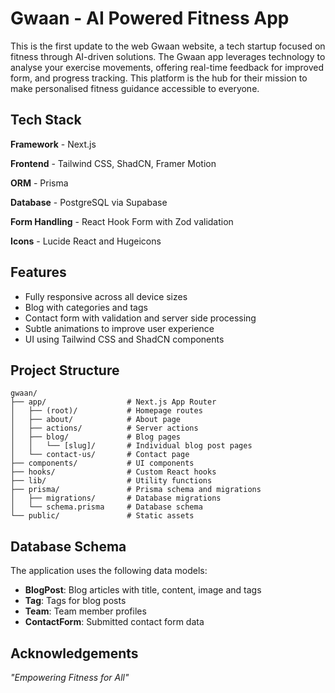 # Gwaan - AI Powered Fitness App

This is the first update to the web Gwaan website, a tech startup focused on fitness through AI-driven solutions. The Gwaan app leverages technology to analyse your exercise movements, offering real-time feedback for improved form, and progress tracking. This platform is the hub for their mission to make personalised fitness guidance accessible to everyone.

## Tech Stack

**Framework** - Next.js

**Frontend** - Tailwind CSS, ShadCN, Framer Motion

**ORM** - Prisma

**Database** - PostgreSQL via Supabase

**Form Handling** - React Hook Form with Zod validation

**Icons** - Lucide React and Hugeicons

## Features

- Fully responsive across all device sizes
- Blog with categories and tags
- Contact form with validation and server side processing
- Subtle animations to improve user experience
- UI using Tailwind CSS and ShadCN components


## Project Structure

```
gwaan/
├── app/                  # Next.js App Router
│   ├── (root)/           # Homepage routes
│   ├── about/            # About page
│   ├── actions/          # Server actions
│   ├── blog/             # Blog pages
│   │   └── [slug]/       # Individual blog post pages
│   └── contact-us/       # Contact page
├── components/           # UI components
├── hooks/                # Custom React hooks
├── lib/                  # Utility functions
├── prisma/               # Prisma schema and migrations
│   ├── migrations/       # Database migrations
│   └── schema.prisma     # Database schema
└── public/               # Static assets
```

## Database Schema

The application uses the following data models:

- **BlogPost**: Blog articles with title, content, image and tags
- **Tag**: Tags for blog posts
- **Team**: Team member profiles
- **ContactForm**: Submitted contact form data


## Acknowledgements


*"Empowering Fitness for All"*

